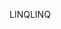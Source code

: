 <span data-ttu-id="16ec7-101">LINQ</span><span class="sxs-lookup"><span data-stu-id="16ec7-101">LINQ</span></span>